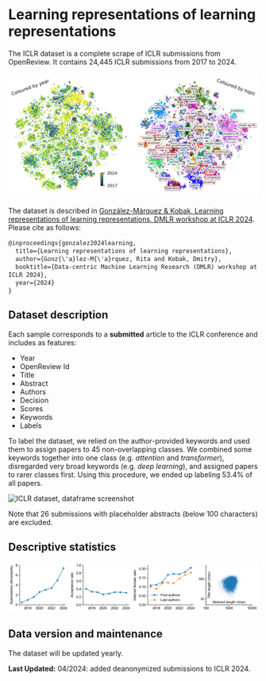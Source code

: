 # Learning representations of learning representations

The ICLR dataset is a complete scrape of ICLR submissions from OpenReview. It contains 24,445 ICLR submissions from 2017 to 2024.

![ICLR dataset, SBERT embedding](/results/figures/embedding.png)

The dataset is described in [González-Márquez & Kobak, Learning representations of learning representations, DMLR workshop at ICLR 2024](https://arxiv.org/abs/2404.08403). Please cite as follows:

```
@inproceedings{gonzalez2024learning,
  title={Learning representations of learning representations},
  author={Gonz{\'a}lez-M{\'a}rquez, Rita and Kobak, Dmitry},
  booktitle={Data-centric Machine Learning Research (DMLR) workshop at ICLR 2024},
  year={2024}
}
```

## Dataset description
Each sample corresponds to a **submitted** article to the ICLR conference and includes as features:
-  Year
-  OpenReview Id
-  Title
-  Abstract
-  Authors
-  Decision
-  Scores
-  Keywords
-  Labels
  
To label the dataset, we relied on the author-provided keywords and used them to assign papers to 45 non-overlapping classes. We combined some keywords together into one class (e.g. *attention* and *transformer*), disregarded very broad keywords (e.g. *deep learning*), and assigned papers to rarer classes first. Using this procedure, we ended up labeling 53.4% of all papers.

![ICLR dataset, dataframe screenshot](https://github.com/berenslab/iclr-dataset/assets/82372364/2fa62933-7a71-4231-b009-31ababd88a50)

Note that 26 submissions with placeholder abstracts (below 100 characters) are excluded.

## Descriptive statistics
![ICLR dataset, summary statistics](/results/figures/summary-stats.png)

## Data version and maintenance
The dataset will be updated yearly.

**Last Updated:** 04/2024: added deanonymized submissions to ICLR 2024.


